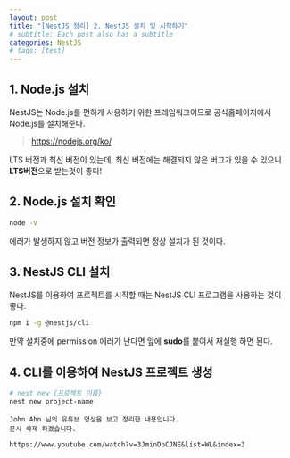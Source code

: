 ```yaml
---
layout: post
title: "[NestJS 정리] 2. NestJS 설치 및 시작하기"
# subtitle: Each post also has a subtitle
categories: NestJS
# tags: [test]
---
```


## 1. Node.js 설치
NestJS는 Node.js를 편하게 사용하기 위한 프레임워크이므로 공식홈페이지에서 Node.js를 설치해준다. 

>https://nodejs.org/ko/
  
LTS 버전과 최신 버전이 있는데, 최신 버전에는 해결되지 않은 버그가 있을 수 있으니 **LTS버전**으로 받는것이 좋다!  


## 2. Node.js 설치 확인
``` bash
node -v
```
에러가 발생하지 않고 버전 정보가 출력되면 정상 설치가 된 것이다.


## 3. NestJS CLI 설치
NestJS를 이용하여 프로젝트를 시작할 때는 NestJS CLI 프로그램을 사용하는 것이 좋다.
```bash
npm i -g @nestjs/cli
```
만약 설치중에 permission 에러가 난다면 앞에 **sudo**를 붙여서 재실행 하면 된다.

## 4. CLI를 이용하여 NestJS 프로젝트 생성
```bash
# nest new {프로젝트 이름}
nest new project-name
```
  


    John Ahn 님의 유튜브 영상을 보고 정리한 내용입니다.  
    문시 삭제 하겠습니다.

    https://www.youtube.com/watch?v=3JminDpCJNE&list=WL&index=3
